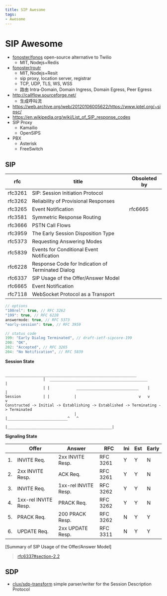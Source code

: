 ```yaml
---
title: SIP Awesome
tags:
- Awesome
---
```


# SIP Awesome

- [fonoster/fonos](https://github.com/fonoster/fonos)
  open-source alternative to Twilio
  - MIT, Nodejs+Redis
- [fonoster/routr](https://github.com/fonoster/routr)
  - MIT, Nodejs+Resit
  - sip proxy, location server, registrar
  - TCP, UDP, TLS, WS, WSS
  - 路由 Intra-Domain, Domain Ingress, Domain Egress, Peer Egress
- http://callflow.sourceforge.net/
  - 生成呼叫流
- https://web.archive.org/web/20120106005622/https://www.iptel.org/~sipsc/
- https://en.wikipedia.org/wiki/List_of_SIP_response_codes
- SIP Proxy
  - Kamailio
  - OpenSIPS
- PBX
  - Asterisk
  - FreeSwitch

## SIP

| rfc     | title                                             | Obsoleted by |
| ------- | ------------------------------------------------- | ------------ |
| rfc3261 | SIP: Session Initiation Protocol                  |
| rfc3262 | Reliability of Provisional Responses              |
| rfc3265 | Event Notification                                | rfc6665      |
| rfc3581 | Symmetric Response Routing                        |
| rfc3666 | PSTN Call Flows                                   |
| rfc3959 | The Early Session Disposition Type                |
| rfc5373 | Requesting Answering Modes                        |
| rfc5839 | Events for Conditional Event Notification         |
| rfc6228 | Response Code for Indication of Terminated Dialog |
| rfc6337 | SIP Usage of the Offer/Answer Model               |
| rfc6665 | Event Notification                                |
| rfc7118 | WebSocket Protocol as a Transport                 |

```js
// options
"100rel": true, // RFC 3262
"199": true, // RFC 6228
answermode: true, // RFC 5373
"early-session": true, // RFC 3959

// status code
199: "Early Dialog Terminated", // draft-ietf-sipcore-199
200: "OK",
202: "Accepted", // RFC 3265
204: "No Notification", // RFC 5839
```

**Session State**

```
                  ___________________________________________________________
                 |  ____________________________________________             |
                 | |            ____________________________    |            |
Session          | |           |                            v   v            v
Constructed -> Initial -> Establishing -> Established -> Terminating -> Terminated
                               |               |___________________________^   ^
                               |_______________________________________________|
```

**Signaling State**

|     | Offer                | Answer               | RFC      | Ini | Est | Early |
| --- | -------------------- | -------------------- | -------- | --- | --- | ----- |
| 1.  | INVITE Req.          | 2xx INVITE Resp.     | RFC 3261 | Y   | Y   | N     |
| 2.  | 2xx INVITE Resp.     | ACK Req.             | RFC 3261 | Y   | Y   | N     |
| 3.  | INVITE Req.          | 1xx-rel INVITE Resp. | RFC 3262 | Y   | Y   | N     |
| 4.  | 1xx-rel INVITE Resp. | PRACK Req.           | RFC 3262 | Y   | Y   | N     |
| 5.  | PRACK Req.           | 200 PRACK Resp.      | RFC 3262 | N   | Y   | Y     |
| 6.  | UPDATE Req.          | 2xx UPDATE Resp.     | RFC 3311 | N   | Y   | Y     |

[Summary of SIP Usage of the Offer/Answer Model]

> [rfc6337#section-2.2](https://datatracker.ietf.org/doc/html/rfc6337#section-2.2)

## SDP

- [clux/sdp-transform](https://github.com/clux/sdp-transform)
  simple parser/writer for the Session Description Protocol
